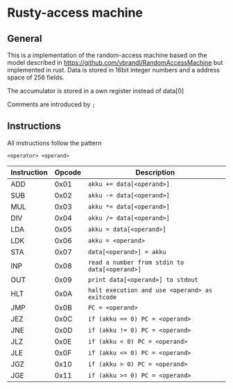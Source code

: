 # Rusty-access machine

## General

This is a implementation of the random-access machine based on the model described in https://github.com/vbrandl/RandomAccessMachine but implemented in rust. Data is stored in 16bit integer numbers and a address space of 256 fields.

The accumulator is stored in a own register instead of data[0]

Comments are introduced by `;`

## Instructions

All instructions follow the pattern
```
<operator> <operand>
```

Instruction | Opcode | Description
------------|--------|------------
ADD | 0x01 | `akku += data[<operand>]`
SUB | 0x02 | `akku -= data[<operand>]`
MUL | 0x03 | `akku *= data[<operand>]`
DIV | 0x04 | `akku /= data[<operand>]`
LDA | 0x05 | `akku = data[<operand>]`
LDK | 0x06 | `akku = <operand>`
STA | 0x07 | `data[<operand>] = akku`
INP | 0x08 | `read a number from stdin to data[<operand>]`
OUT | 0x09 | `print data[<operand>] to stdout`
HLT | 0x0A | `halt execution and use <operand> as exitcode`
JMP | 0x0B | `PC = <operand>`
JEZ | 0x0C | `if (akku == 0) PC = <operand>`
JNE | 0x0D | `if (akku != 0) PC = <operand>`
JLZ | 0x0E | `if (akku < 0) PC = <operand>`
JLE | 0x0F | `if (akku <= 0) PC = <operand>`
JGZ | 0x10 | `if (akku > 0) PC = <operand>`
JGE | 0x11 | `if (akku >= 0) PC = <operand>`

